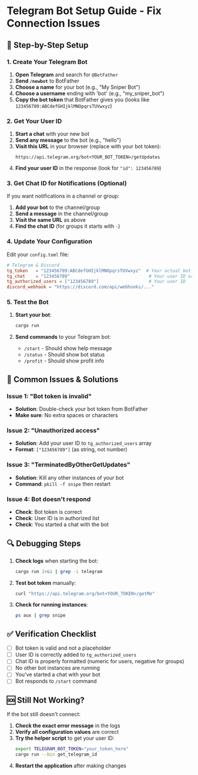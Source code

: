 # Telegram Bot Setup Guide - Fix Connection Issues

## 🔧 Step-by-Step Setup

### 1. Create Your Telegram Bot

1. **Open Telegram** and search for `@BotFather`
2. **Send `/newbot`** to BotFather
3. **Choose a name** for your bot (e.g., "My Sniper Bot")
4. **Choose a username** ending with 'bot' (e.g., "my_sniper_bot")
5. **Copy the bot token** that BotFather gives you (looks like `123456789:ABCdefGHIjklMNOpqrsTUVwxyz`)

### 2. Get Your User ID

1. **Start a chat** with your new bot
2. **Send any message** to the bot (e.g., "hello")
3. **Visit this URL** in your browser (replace with your bot token):
   ```
   https://api.telegram.org/bot<YOUR_BOT_TOKEN>/getUpdates
   ```
4. **Find your user ID** in the response (look for `"id": 123456789`)

### 3. Get Chat ID for Notifications (Optional)

If you want notifications in a channel or group:

1. **Add your bot** to the channel/group
2. **Send a message** in the channel/group
3. **Visit the same URL** as above
4. **Find the chat ID** (for groups it starts with `-`)

### 4. Update Your Configuration

Edit your `config.toml` file:

```toml
# Telegram & Discord
tg_token   = "123456789:ABCdefGHIjklMNOpqrsTUVwxyz"  # Your actual bot token
tg_chat    = "123456789"                              # Your user ID or chat ID
tg_authorized_users = ["123456789"]                   # Your user ID
discord_webhook = "https://discord.com/api/webhooks/..."
```

### 5. Test the Bot

1. **Start your bot**:
   ```bash
   cargo run
   ```

2. **Send commands** to your Telegram bot:
   - `/start` - Should show help message
   - `/status` - Should show bot status
   - `/profit` - Should show profit info

## 🚨 Common Issues & Solutions

### Issue 1: "Bot token is invalid"
- **Solution**: Double-check your bot token from BotFather
- **Make sure**: No extra spaces or characters

### Issue 2: "Unauthorized access"
- **Solution**: Add your user ID to `tg_authorized_users` array
- **Format**: `["123456789"]` (as string, not number)

### Issue 3: "TerminatedByOtherGetUpdates"
- **Solution**: Kill any other instances of your bot
- **Command**: `pkill -f snipe` then restart

### Issue 4: Bot doesn't respond
- **Check**: Bot token is correct
- **Check**: User ID is in authorized list
- **Check**: You started a chat with the bot

## 🔍 Debugging Steps

1. **Check logs** when starting the bot:
   ```bash
   cargo run 2>&1 | grep -i telegram
   ```

2. **Test bot token** manually:
   ```bash
   curl "https://api.telegram.org/bot<YOUR_TOKEN>/getMe"
   ```

3. **Check for running instances**:
   ```bash
   ps aux | grep snipe
   ```

## ✅ Verification Checklist

- [ ] Bot token is valid and not a placeholder
- [ ] User ID is correctly added to `tg_authorized_users`
- [ ] Chat ID is properly formatted (numeric for users, negative for groups)
- [ ] No other bot instances are running
- [ ] You've started a chat with your bot
- [ ] Bot responds to `/start` command

## 🆘 Still Not Working?

If the bot still doesn't connect:

1. **Check the exact error message** in the logs
2. **Verify all configuration values** are correct
3. **Try the helper script** to get your user ID:
   ```bash
   export TELEGRAM_BOT_TOKEN="your_token_here"
   cargo run --bin get_telegram_id
   ```
4. **Restart the application** after making changes 